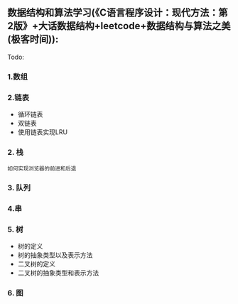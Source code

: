 ## 数据结构和算法学习(《C语言程序设计：现代方法：第2版》+大话数据结构+leetcode+数据结构与算法之美(极客时间)):
Todo:

### 1.数组

### 2.链表
- 循环链表
- 双链表
- 使用链表实现LRU


### 2. 栈

	如何实现浏览器的前进和后退
	
### 3. 队列
	
### 4.串
	
### 5. 树
- 树的定义
- 树的抽象类型以及表示方法
- 二叉树的定义
- 二叉树的抽象类型和表示方法
	
### 6. 图
	
